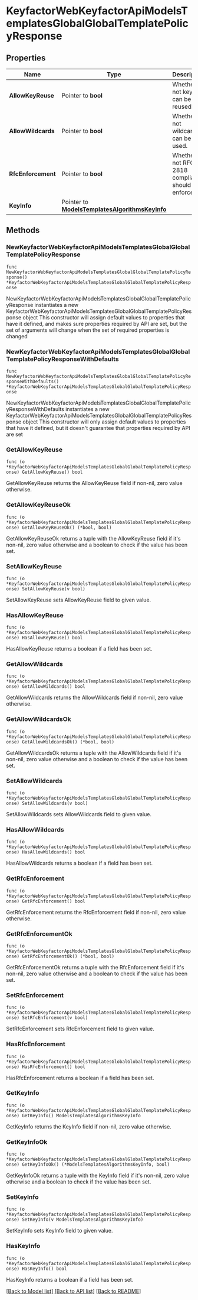 # KeyfactorWebKeyfactorApiModelsTemplatesGlobalGlobalTemplatePolicyResponse

## Properties

Name | Type | Description | Notes
------------ | ------------- | ------------- | -------------
**AllowKeyReuse** | Pointer to **bool** | Whether or not keys can be reused. | [optional] 
**AllowWildcards** | Pointer to **bool** | Whether or not wildcards can be used. | [optional] 
**RfcEnforcement** | Pointer to **bool** | Whether or not RFC 2818 compliance should be enforced. | [optional] 
**KeyInfo** | Pointer to [**ModelsTemplatesAlgorithmsKeyInfo**](ModelsTemplatesAlgorithmsKeyInfo.md) |  | [optional] 

## Methods

### NewKeyfactorWebKeyfactorApiModelsTemplatesGlobalGlobalTemplatePolicyResponse

`func NewKeyfactorWebKeyfactorApiModelsTemplatesGlobalGlobalTemplatePolicyResponse() *KeyfactorWebKeyfactorApiModelsTemplatesGlobalGlobalTemplatePolicyResponse`

NewKeyfactorWebKeyfactorApiModelsTemplatesGlobalGlobalTemplatePolicyResponse instantiates a new KeyfactorWebKeyfactorApiModelsTemplatesGlobalGlobalTemplatePolicyResponse object
This constructor will assign default values to properties that have it defined,
and makes sure properties required by API are set, but the set of arguments
will change when the set of required properties is changed

### NewKeyfactorWebKeyfactorApiModelsTemplatesGlobalGlobalTemplatePolicyResponseWithDefaults

`func NewKeyfactorWebKeyfactorApiModelsTemplatesGlobalGlobalTemplatePolicyResponseWithDefaults() *KeyfactorWebKeyfactorApiModelsTemplatesGlobalGlobalTemplatePolicyResponse`

NewKeyfactorWebKeyfactorApiModelsTemplatesGlobalGlobalTemplatePolicyResponseWithDefaults instantiates a new KeyfactorWebKeyfactorApiModelsTemplatesGlobalGlobalTemplatePolicyResponse object
This constructor will only assign default values to properties that have it defined,
but it doesn't guarantee that properties required by API are set

### GetAllowKeyReuse

`func (o *KeyfactorWebKeyfactorApiModelsTemplatesGlobalGlobalTemplatePolicyResponse) GetAllowKeyReuse() bool`

GetAllowKeyReuse returns the AllowKeyReuse field if non-nil, zero value otherwise.

### GetAllowKeyReuseOk

`func (o *KeyfactorWebKeyfactorApiModelsTemplatesGlobalGlobalTemplatePolicyResponse) GetAllowKeyReuseOk() (*bool, bool)`

GetAllowKeyReuseOk returns a tuple with the AllowKeyReuse field if it's non-nil, zero value otherwise
and a boolean to check if the value has been set.

### SetAllowKeyReuse

`func (o *KeyfactorWebKeyfactorApiModelsTemplatesGlobalGlobalTemplatePolicyResponse) SetAllowKeyReuse(v bool)`

SetAllowKeyReuse sets AllowKeyReuse field to given value.

### HasAllowKeyReuse

`func (o *KeyfactorWebKeyfactorApiModelsTemplatesGlobalGlobalTemplatePolicyResponse) HasAllowKeyReuse() bool`

HasAllowKeyReuse returns a boolean if a field has been set.

### GetAllowWildcards

`func (o *KeyfactorWebKeyfactorApiModelsTemplatesGlobalGlobalTemplatePolicyResponse) GetAllowWildcards() bool`

GetAllowWildcards returns the AllowWildcards field if non-nil, zero value otherwise.

### GetAllowWildcardsOk

`func (o *KeyfactorWebKeyfactorApiModelsTemplatesGlobalGlobalTemplatePolicyResponse) GetAllowWildcardsOk() (*bool, bool)`

GetAllowWildcardsOk returns a tuple with the AllowWildcards field if it's non-nil, zero value otherwise
and a boolean to check if the value has been set.

### SetAllowWildcards

`func (o *KeyfactorWebKeyfactorApiModelsTemplatesGlobalGlobalTemplatePolicyResponse) SetAllowWildcards(v bool)`

SetAllowWildcards sets AllowWildcards field to given value.

### HasAllowWildcards

`func (o *KeyfactorWebKeyfactorApiModelsTemplatesGlobalGlobalTemplatePolicyResponse) HasAllowWildcards() bool`

HasAllowWildcards returns a boolean if a field has been set.

### GetRfcEnforcement

`func (o *KeyfactorWebKeyfactorApiModelsTemplatesGlobalGlobalTemplatePolicyResponse) GetRfcEnforcement() bool`

GetRfcEnforcement returns the RfcEnforcement field if non-nil, zero value otherwise.

### GetRfcEnforcementOk

`func (o *KeyfactorWebKeyfactorApiModelsTemplatesGlobalGlobalTemplatePolicyResponse) GetRfcEnforcementOk() (*bool, bool)`

GetRfcEnforcementOk returns a tuple with the RfcEnforcement field if it's non-nil, zero value otherwise
and a boolean to check if the value has been set.

### SetRfcEnforcement

`func (o *KeyfactorWebKeyfactorApiModelsTemplatesGlobalGlobalTemplatePolicyResponse) SetRfcEnforcement(v bool)`

SetRfcEnforcement sets RfcEnforcement field to given value.

### HasRfcEnforcement

`func (o *KeyfactorWebKeyfactorApiModelsTemplatesGlobalGlobalTemplatePolicyResponse) HasRfcEnforcement() bool`

HasRfcEnforcement returns a boolean if a field has been set.

### GetKeyInfo

`func (o *KeyfactorWebKeyfactorApiModelsTemplatesGlobalGlobalTemplatePolicyResponse) GetKeyInfo() ModelsTemplatesAlgorithmsKeyInfo`

GetKeyInfo returns the KeyInfo field if non-nil, zero value otherwise.

### GetKeyInfoOk

`func (o *KeyfactorWebKeyfactorApiModelsTemplatesGlobalGlobalTemplatePolicyResponse) GetKeyInfoOk() (*ModelsTemplatesAlgorithmsKeyInfo, bool)`

GetKeyInfoOk returns a tuple with the KeyInfo field if it's non-nil, zero value otherwise
and a boolean to check if the value has been set.

### SetKeyInfo

`func (o *KeyfactorWebKeyfactorApiModelsTemplatesGlobalGlobalTemplatePolicyResponse) SetKeyInfo(v ModelsTemplatesAlgorithmsKeyInfo)`

SetKeyInfo sets KeyInfo field to given value.

### HasKeyInfo

`func (o *KeyfactorWebKeyfactorApiModelsTemplatesGlobalGlobalTemplatePolicyResponse) HasKeyInfo() bool`

HasKeyInfo returns a boolean if a field has been set.


[[Back to Model list]](../README.md#documentation-for-models) [[Back to API list]](../README.md#documentation-for-api-endpoints) [[Back to README]](../README.md)


